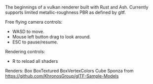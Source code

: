 The beginnings of a vulkan renderer built with Rust and Ash.
Currently supports limited metallic-roughness PBR as defined by gltf.

Free flying camera controls:
* WASD to move.
* Mouse left button drag to look around.
* ESC to pause/resume.

Rendering controls:
* R to reload all shaders

Renders:
Box
BoxTextured
BoxVertexColors
Cube
Sponza
from https://github.com/KhronosGroup/glTF-Sample-Models
